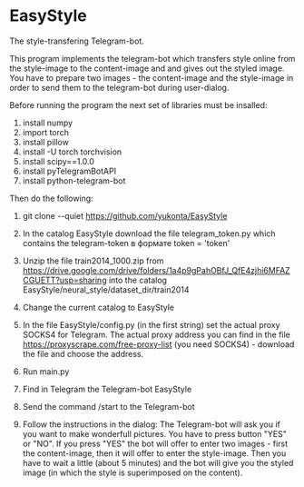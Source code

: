 # EasyStyle
The style-transfering Telegram-bot.

This program implements the telegram-bot which transfers style online from the style-image to the content-image and and gives out the styled image.
You have to prepare two images - the content-image and the style-image in order to send them to the telegram-bot during user-dialog.

Before running the program the next set of libraries must be insalled:
1) install numpy
2) import torch
3) install pillow
4) install -U torch torchvision
5) install scipy==1.0.0
6) install pyTelegramBotAPI
7) install python-telegram-bot

Then do the following:
1) git clone --quiet https://github.com/yukonta/EasyStyle  
2) In the catalog EasyStyle download the file telegram_token.py which contains the telegram-token в формате token = 'token'
3) Unzip the file train2014_1000.zip from https://drive.google.com/drive/folders/1a4p9gPahOBfJ_QfE4zjhi6MFAZCGUETT?usp=sharing into the catalog EasyStyle/neural_style/dataset_dir/train2014
4) Change the current catalog to EasyStyle
5) In the file EasyStyle/config.py (in the first string) set the actual proxy SOCKS4 for Telegram. The actual proxy address you can find in the file  https://proxyscrape.com/free-proxy-list (you need SOCKS4) - download the file and choose the address.

6) Run main.py

7) Find in Telegram the Telegram-bot EasyStyle 
8) Send the command /start to the Telegram-bot
9) Follow the instructions in the dialog: The Telegram-bot will ask you if you want to make wonderfull pictures. You have to press button "YES" or "NO". If you press "YES" the bot will offer to enter two images - first the content-image, then it will offer to enter the style-image. Then you have to wait a little (about 5 minutes) and the bot will give you the styled image (in which the style is superimposed on the content).




